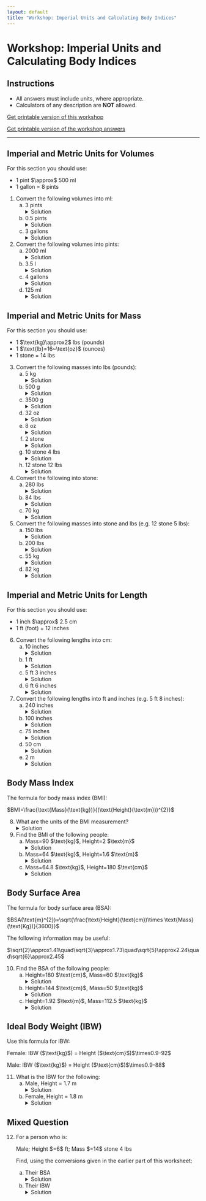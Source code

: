 ```yaml
---
layout: default
title: "Workshop: Imperial Units and Calculating Body Indices"
---
```


<h1>Workshop: Imperial Units and Calculating Body Indices</h1>

<div class="instructions">
    <h2>Instructions</h2>
    <ul>
        <li>All answers must include units, where appropriate.</li>
        <li>Calculators of any description are <strong>NOT</strong> allowed.</li>
    </ul>
</div>
<p><a href="pha4010y_ws1.pdf">Get printable version of this workshop</a></p>
<p><a href="pha4010y_ws1_answers.pdf">Get printable version of the workshop answers</a></p>
<hr>

<h2>Imperial and Metric Units for Volumes</h2>
<p>For this section you should use:</p>
<ul>
    <li>1 pint $\approx$ 500 ml</li>
    <li>1 gallon = 8 pints</li>
</ul>
<ol>
    <li>Convert the following volumes into ml:
        <ol type="a">
            <li>3 pints
                <details class="solution-details">
                    <summary>Solution</summary>
                    <div class="solution-content">
                        <p>$3~\text{pints} \times 500~\text{ml/pint} = \textbf{1500 ml}$</p>
                    </div>
                </details>
            </li>
            <li>0.5 pints
                <details class="solution-details">
                    <summary>Solution</summary>
                    <div class="solution-content">
                        <p>$0.5~\text{pints} \times 500~\text{ml/pint} = \textbf{250 ml}$</p>
                    </div>
                </details>
            </li>
            <li>3 gallons
                <details class="solution-details">
                    <summary>Solution</summary>
                    <div class="solution-content">
                        <p>$3~\text{gallons} \times 8~\text{pints/gallon} \times 500~\text{ml/pint} = \textbf{12000 ml}$</p>
                    </div>
                </details>
            </li>
        </ol>
    </li>
    <li>Convert the following volumes into pints:
        <ol type="a">
            <li>2000 ml
                <details class="solution-details">
                    <summary>Solution</summary>
                    <div class="solution-content">
                        <p>$2000~\text{ml} \div 500~\text{ml/pint} = \textbf{4 pints}$</p>
                    </div>
                </details>
            </li>
            <li>3.5 l
                <details class="solution-details">
                    <summary>Solution</summary>
                    <div class="solution-content">
                        <p>$3.5~\text{l} = 3500~\text{ml}$</p>
                        <p>$3500~\text{ml} \div 500~\text{ml/pint} = \textbf{7 pints}$</p>
                    </div>
                </details>
            </li>
            <li>4 gallons
                <details class="solution-details">
                    <summary>Solution</summary>
                    <div class="solution-content">
                        <p>$4~\text{gallons} \times 8~\text{pints/gallon} = \textbf{32 pints}$</p>
                    </div>
                </details>
            </li>
            <li>125 ml
                <details class="solution-details">
                    <summary>Solution</summary>
                    <div class="solution-content">
                        <p>$125~\text{ml} \div 500~\text{ml/pint} = \textbf{0.25 pints}$</p>
                    </div>
                </details>
            </li>
        </ol>
    </li>
</ol>

<h2>Imperial and Metric Units for Mass</h2>
<p>For this section you should use:</p>
<ul>
    <li>1 $\text{kg}\approx2$ lbs (pounds)</li>
    <li>1 $\text{lb}=16~\text{oz}$ (ounces)</li>
    <li>1 stone = 14 lbs</li>
</ul>
<ol start="3">
    <li>Convert the following masses into lbs (pounds):
        <ol type="a">
            <li>5 kg
                <details class="solution-details">
                    <summary>Solution</summary>
                    <div class="solution-content">
                        <p>$5~\text{kg} \times 2~\text{lbs/kg} = \textbf{10 lbs}$</p>
                    </div>
                </details>
            </li>
            <li>500 g
                <details class="solution-details">
                    <summary>Solution</summary>
                    <div class="solution-content">
                        <p>$500~\text{g} = 0.5~\text{kg}$</p>
                        <p>$0.5~\text{kg} \times 2~\text{lbs/kg} = \textbf{1 lb}$</p>
                    </div>
                </details>
            </li>
            <li>3500 g
                <details class="solution-details">
                    <summary>Solution</summary>
                    <div class="solution-content">
                        <p>$3500~\text{g} = 3.5~\text{kg}$</p>
                        <p>$3.5~\text{kg} \times 2~\text{lbs/kg} = \textbf{7 lbs}$</p>
                    </div>
                </details>
            </li>
            <li>32 oz
                <details class="solution-details">
                    <summary>Solution</summary>
                    <div class="solution-content">
                        <p>$32~\text{oz} \div 16~\text{oz/lb} = \textbf{2 lbs}$</p>
                    </div>
                </details>
            </li>
            <li>8 oz
                <details class="solution-details">
                    <summary>Solution</summary>
                    <div class="solution-content">
                        <p>$8~\text{oz} \div 16~\text{oz/lb} = \textbf{0.5 lbs}$</p>
                    </div>
                </details>
            </li>
            <li>2 stone
                <details class="solution-details">
                    <summary>Solution</summary>
                    <div class="solution-content">
                        <p>$2~\text{stone} \times 14~\text{lbs/stone} = \textbf{28 lbs}$</p>
                    </div>
                </details>
            </li>
            <li>10 stone 4 lbs
                <details class="solution-details">
                    <summary>Solution</summary>
                    <div class="solution-content">
                        <p>$(10~\text{stone} \times 14~\text{lbs/stone}) + 4~\text{lbs} = 140~\text{lbs} + 4~\text{lbs} = \textbf{144 lbs}$</p>
                    </div>
                </details>
            </li>
            <li>12 stone 12 lbs
                <details class="solution-details">
                    <summary>Solution</summary>
                    <div class="solution-content">
                        <p>$(12~\text{stone} \times 14~\text{lbs/stone}) + 12~\text{lbs} = 168~\text{lbs} + 12~\text{lbs} = \textbf{180 lbs}$</p>
                    </div>
                </details>
            </li>
        </ol>
    </li>
    <li>Convert the following into stone:
        <ol type="a">
            <li>280 lbs
                <details class="solution-details">
                    <summary>Solution</summary>
                    <div class="solution-content">
                        <p>$280~\text{lbs} \div 14~\text{lbs/stone} = \textbf{20 stone}$</p>
                    </div>
                </details>
            </li>
            <li>84 lbs
                <details class="solution-details">
                    <summary>Solution</summary>
                    <div class="solution-content">
                        <p>$84~\text{lbs} \div 14~\text{lbs/stone} = \textbf{6 stone}$</p>
                    </div>
                </details>
            </li>
            <li>70 kg
                <details class="solution-details">
                    <summary>Solution</summary>
                    <div class="solution-content">
                        <p>$70~\text{kg} \times 2~\text{lbs/kg} = 140~\text{lbs}$</p>
                        <p>$140~\text{lbs} \div 14~\text{lbs/stone} = \textbf{10 stone}$</p>
                    </div>
                </details>
            </li>
        </ol>
    </li>
    <li>Convert the following masses into stone and lbs (e.g. 12 stone 5 lbs):
        <ol type="a">
            <li>150 lbs
                <details class="solution-details">
                    <summary>Solution</summary>
                    <div class="solution-content">
                        <p>$150~\text{lbs} \div 14 = 10$ remainder $10~\text{lbs}$</p>
                        <p>So, $\textbf{10 stone 10 lbs}$</p>
                    </div>
                </details>
            </li>
            <li>200 lbs
                <details class="solution-details">
                    <summary>Solution</summary>
                    <div class="solution-content">
                        <p>$200~\text{lbs} \div 14 = 14$ remainder $4~\text{lbs}$</p>
                        <p>So, $\textbf{14 stone 4 lbs}$</p>
                    </div>
                </details>
            </li>
            <li>55 kg
                <details class="solution-details">
                    <summary>Solution</summary>
                    <div class="solution-content">
                        <p>$55~\text{kg} \times 2~\text{lbs/kg} = 110~\text{lbs}$</p>
                        <p>$110~\text{lbs} \div 14 = 7$ remainder $12~\text{lbs}$</p>
                        <p>So, $\textbf{7 stone 12 lbs}$</p>
                    </div>
                </details>
            </li>
            <li>82 kg
                <details class="solution-details">
                    <summary>Solution</summary>
                    <div class="solution-content">
                        <p>$82~\text{kg} \times 2~\text{lbs/kg} = 164~\text{lbs}$</p>
                        <p>$164~\text{lbs} \div 14 = 11$ remainder $10~\text{lbs}$</p>
                        <p>So, $\textbf{11 stone 10 lbs}$</p>
                    </div>
                </details>
            </li>
        </ol>
    </li>
</ol>

<h2>Imperial and Metric Units for Length</h2>
<p>For this section you should use:</p>
<ul>
    <li>1 inch $\approx$ 2.5 cm</li>
    <li>1 ft (foot) = 12 inches</li>
</ul>
<ol start="6">
    <li>Convert the following lengths into cm:
        <ol type="a">
            <li>10 inches
                <details class="solution-details">
                    <summary>Solution</summary>
                    <div class="solution-content">
                        <p>$10~\text{inches} \times 2.5~\text{cm/inch} = \textbf{25 cm}$</p>
                    </div>
                </details>
            </li>
            <li>1 ft
                <details class="solution-details">
                    <summary>Solution</summary>
                    <div class="solution-content">
                        <p>$1~\text{ft} = 12~\text{inches}$</p>
                        <p>$12~\text{inches} \times 2.5~\text{cm/inch} = \textbf{30 cm}$</p>
                    </div>
                </details>
            </li>
            <li>5 ft 3 inches
                <details class="solution-details">
                    <summary>Solution</summary>
                    <div class="solution-content">
                        <p>$5~\text{ft} = 60~\text{inches}$</p>
                        <p>$(60+3)~\text{inches} = 63~\text{inches}$</p>
                        <p>$63~\text{inches} \times 2.5~\text{cm/inch} = \textbf{157.5 cm}$</p>
                    </div>
                </details>
            </li>
            <li>6 ft 6 inches
                <details class="solution-details">
                    <summary>Solution</summary>
                    <div class="solution-content">
                        <p>$6~\text{ft} = 72~\text{inches}$</p>
                        <p>$(72+6)~\text{inches} = 78~\text{inches}$</p>
                        <p>$78~\text{inches} \times 2.5~\text{cm/inch} = \textbf{195 cm}$</p>
                    </div>
                </details>
            </li>
        </ol>
    </li>
    <li>Convert the following lengths into ft and inches (e.g. 5 ft 8 inches):
        <ol type="a">
            <li>240 inches
                <details class="solution-details">
                    <summary>Solution</summary>
                    <div class="solution-content">
                        <p>$240~\text{inches} \div 12~\text{inches/ft} = \textbf{20 ft 0 in}$</p>
                    </div>
                </details>
            </li>
            <li>100 inches
                <details class="solution-details">
                    <summary>Solution</summary>
                    <div class="solution-content">
                        <p>$100~\text{inches} \div 12~\text{inches/ft} = 8$ remainder $4~\text{inches}$</p>
                        <p>So, $\textbf{8 ft 4 in}$</p>
                    </div>
                </details>
            </li>
            <li>75 inches
                <details class="solution-details">
                    <summary>Solution</summary>
                    <div class="solution-content">
                        <p>$75~\text{inches} \div 12~\text{inches/ft} = 6$ remainder $3~\text{inches}$</p>
                        <p>So, $\textbf{6 ft 3 in}$</p>
                    </div>
                </details>
            </li>
            <li>50 cm
                <details class="solution-details">
                    <summary>Solution</summary>
                    <div class="solution-content">
                        <p>$50~\text{cm} \div 2.5~\text{cm/inch} = 20~\text{inches}$</p>
                        <p>$20~\text{inches} \div 12~\text{inches/ft} = 1$ remainder $8~\text{inches}$</p>
                        <p>So, $\textbf{1 ft 8 in}$</p>
                    </div>
                </details>
            </li>
            <li>2 m
                <details class="solution-details">
                    <summary>Solution</summary>
                    <div class="solution-content">
                        <p>$2~\text{m} = 200~\text{cm}$</p>
                        <p>$200~\text{cm} \div 2.5~\text{cm/inch} = 80~\text{inches}$</p>
                        <p>$80~\text{inches} \div 12~\text{inches/ft} = 6$ remainder $8~\text{inches}$</p>
                        <p>So, $\textbf{6 ft 8 in}$</p>
                    </div>
                </details>
            </li>
        </ol>
    </li>
</ol>

<h2>Body Mass Index</h2>
<p>The formula for body mass index (BMI):</p>
<p class="centered-formula">$BMI=\frac{\text{Mass}(\text{kg})}{(\text{Height}(\text{m}))^{2}}$</p>
<ol start="8">
    <li>What are the units of the BMI measurement?
        <details class="solution-details">
            <summary>Solution</summary>
            <div class="solution-content">
                <p>Units are $\textbf{$\text{kg}/\text{m}^{2}$}$</p>
            </div>
        </details>
    </li>
    <li>Find the BMI of the following people:
        <ol type="a">
            <li>Mass=90 $\text{kg}$, Height=2 $\text{m}$
                <details class="solution-details">
                    <summary>Solution</summary>
                    <div class="solution-content">
                        <p>$BMI = \frac{90~\text{kg}}{(2~\text{m})^{2}} = \frac{90}{4}~\text{kg}/\text{m}^{2} = \textbf{22.5 kg/m}^2$</p>
                    </div>
                </details>
            </li>
            <li>Mass=64 $\text{kg}$, Height=1.6 $\text{m}$
                <details class="solution-details">
                    <summary>Solution</summary>
                    <div class="solution-content">
                        <p>$BMI = \frac{64~\text{kg}}{(1.6~\text{m})^{2}} = \frac{64}{2.56}~\text{kg}/\text{m}^{2} = \textbf{25 kg/m}^2$</p>
                    </div>
                </details>
            </li>
            <li>Mass=64.8 $\text{kg}$, Height=180 $\text{cm}$
                <details class="solution-details">
                    <summary>Solution</summary>
                    <div class="solution-content">
                        <p>$180~\text{cm} = 1.8~\text{m}$</p>
                        <p>$BMI = \frac{64.8~\text{kg}}{(1.8~\text{m})^{2}} = \frac{64.8}{3.24}~\text{kg}/\text{m}^{2} = \textbf{20 kg/m}^2$</p>
                    </div>
                </details>
            </li>
        </ol>
    </li>
</ol>

<h2>Body Surface Area</h2>
<p>The formula for body surface area (BSA):</p>
<p class="centered-formula">$BSA(\text{m}^{2})=\sqrt{\frac{\text{Height}(\text{cm})\times \text{Mass}(\text{Kg})}{3600}}$</p>
<p>The following information may be useful:</p>
<p class="centered-formula">$\sqrt{2}\approx1.41\quad\sqrt{3}\approx1.73\quad\sqrt{5}\approx2.24\quad\sqrt{6}\approx2.45$</p>
<ol start="10">
    <li>Find the BSA of the following people:
        <ol type="a">
            <li>Height=180 $\text{cm}$, Mass=60 $\text{kg}$
                <details class="solution-details">
                    <summary>Solution</summary>
                    <div class="solution-content">
                        <p>$BSA = \sqrt{\frac{180 \times 60}{3600}}$</p>
                        <p>$\implies \sqrt{\frac{18 \times 6}{36}}$</p>
                        <p>$\implies \sqrt{\frac{1 \times 6}{2}}$</p>
                        <p>$\implies \sqrt{3} \approx \textbf{1.73 m}^2$</p>
                    </div>
                </details>
            </li>
            <li>Height=144 $\text{cm}$, Mass=50 $\text{kg}$
                <details class="solution-details">
                    <summary>Solution</summary>
                    <div class="solution-content">
                        <p>$BSA = \sqrt{\frac{144 \times 50}{3600}} = \sqrt{\frac{144 \times 1}{72}} = \sqrt{2} \approx \textbf{1.41 m}^2$</p>
                    </div>
                </details>
            </li>
            <li>Height=1.92 $\text{m}$, Mass=112.5 $\text{kg}$
                <details class="solution-details">
                    <summary>Solution</summary>
                    <div class="solution-content">
                        <p>$1.92~\text{m} = 192~\text{cm}$</p>
                        <p>$BSA = \sqrt{\frac{192 \times 112.5}{3600}} = \sqrt{\frac{4 \times 112.5}{75}} = \sqrt{\frac{450}{75}} = \sqrt{6} \approx \textbf{2.45 m}^2$</p>
                    </div>
                </details>
            </li>
        </ol>
    </li>
</ol>

<h2>Ideal Body Weight (IBW)</h2>
<p>Use this formula for IBW:</p>
<p class="centered-formula">Female: IBW ($\text{kg}$) = Height ($\text{cm}$)$\times0.9-92$</p>
<p class="centered-formula">Male: IBW ($\text{kg}$) = Height ($\text{cm}$)$\times0.9-88$</p>
<ol start="11">
    <li>What is the IBW for the following:
        <ol type="a">
            <li>Male, Height = 1.7 m
                <details class="solution-details">
                    <summary>Solution</summary>
                    <div class="solution-content">
                        <p>$1.7~\text{m} = 170~\text{cm}$</p>
                        <p>$\text{IBW} = (170~\text{cm} \times 0.9) - 88 = 153 - 88 = \textbf{65 kg}$</p>
                    </div>
                </details>
            </li>
            <li>Female, Height = 1.8 m
                <details class="solution-details">
                    <summary>Solution</summary>
                    <div class="solution-content">
                        <p>$1.8~\text{m} = 180~\text{cm}$</p>
                        <p>$\text{IBW} = (180~\text{cm} \times 0.9) - 92 = 162 - 92 = \textbf{70 kg}$</p>
                    </div>
                </details>
            </li>
        </ol>
    </li>
</ol>

<h2>Mixed Question</h2>
<ol start="12">
    <li>For a person who is:
        <p>Male; Height $=6$ ft; Mass $=14$ stone 4 lbs</p>
        <p>Find, using the conversions given in the earlier part of this worksheet:</p>
        <ol type="a">
            <li>Their BSA
                <details class="solution-details">
                    <summary>Solution</summary>
                    <div class="solution-content">
                        <p>Height in cm: $6~\text{ft} = 72~\text{inches}$, $72~\text{inches} \times 2.5~\text{cm/inch} = 180~\text{cm}$</p>
                        <p>Mass in kg: $14~\text{stone}~4~\text{lbs} = (14 \times 14) + 4 = 196 + 4 = 200~\text{lbs}$</p>
                        <p>$200~\text{lbs} / 2~\text{lbs/kg} = 100~\text{kg}$</p>
                        <p>$BSA = \sqrt{\frac{180~\text{cm} \times 100~\text{kg}}{3600}} = \sqrt{\frac{180 \times 1}{36}} = \sqrt{5} \approx \textbf{2.24 m}^2$</p>
                    </div>
                </details>
            </li>
            <li>Their IBW
                <details class="solution-details">
                    <summary>Solution</summary>
                    <div class="solution-content">
                        <p>Height in cm: $6~\text{ft} = 180~\text{cm}$ (from part a)</p>
                        <p>Male IBW = Height ($\text{cm}$)$\times0.9-88 = (180~\text{cm} \times 0.9) - 88 = 162 - 88 = \textbf{74 kg}$</p>
                    </div>
                </details>
            </li>
        </ol>
    </li>
</ol>
